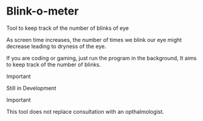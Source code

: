# Blink-o-meter

Tool to keep track of the number of blinks of eye

As screen time increases, the number of times we blink our eye might decrease leading to dryness of the eye.

If you are coding or gaming, just run the program in the background, It aims to keep track of the number of blinks.

> [!IMPORTANT]
> Still in Development

> [!IMPORTANT]
> This tool does not replace consultation with an opthalmologist.
